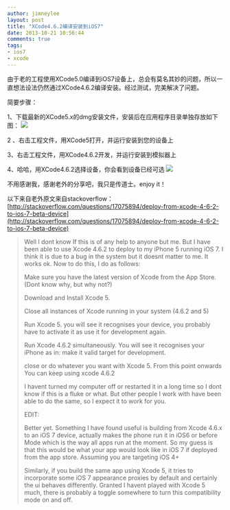 ```yaml
---
author: jimneylee
layout: post
title: "XCode4.6.2编译安装到iOS7"
date: 2013-10-21 10:56:44
comments: true
tags:
- ios7
- xcode
---
```


由于老的工程使用XCode5.0编译到iOS7设备上，总会有莫名其妙的问题，所以一直想法设法仍然通过XCode4.6.2编译安装。经过测试，完美解决了问题。

简要步骤：

1、下载最新的XCode5.x的dmg安装文件，安装后在应用程序目录单独存放如下图：
![](http://s12.sinaimg.cn/mw690/6d2b4810gx6DALTwJm31b&690)

2 、右击工程文件，用XCode5打开，并运行安装到您的设备上

3、右击工程文件，用XCode4.6.2开发，并运行安装到模拟器上

4、哈哈，用XCode4.6.2选择设备，你会看到设备已经可选
![](http://s10.sinaimg.cn/mw690/6d2b4810gx6DAMnGl7jb9&690)

不用感谢我，感谢老外的分享吧，我只是传道士。enjoy it！

以下来自老外原文来自stackoverflow：[http://stackoverflow.com/questions/17075894/deploy-from-xcode-4-6-2-to-ios-7-beta-device](http://stackoverflow.com/questions/17075894/deploy-from-xcode-4-6-2-to-ios-7-beta-device)

>Well I dont know If this is of any help to anyone but me. But I have been able to use Xcode 4.6.2 to deploy to my iPhone 5 running iOS 7. I think it is due to a bug in the system but it doesnt matter to me. It works ok. Now to do this, I do as follows:
>
>Make sure you have the latest version of Xcode from the App Store. (Dont know why, but why not?)
>
>Download and Install Xcode 5.
>
>Close all instances of Xcode running in your system (4.6.2 and 5)
>
>Run Xcode 5. you will see it recognises your device, you probably have to activate it as use it for development again.
>
>Run Xcode 4.6.2 simultaneously. You will see it recognises your iPhone as in: make it valid target for development.
>
>close or do whatever you want with Xcode 5. From this point onwards You can keep using xcode 4.6.2
>
>I havent turned my computer off or restarted it in a long time so I dont know if this is a fluke or what. But other people I work with have been able to do the same, so I expect it to work for you.
>
>EDIT:
>
>Better yet. Something I have found useful is building from Xcode 4.6.x to an iOS 7 device, actually makes the phone run it in iOS6 or before Mode which is the way all apps run at the moment. So my guess is that this would be what your app would look like in iOS 7 if deployed from the app store. Assuming you are targeting iOS 4+
>
>Similarly, if you build the same app using Xcode 5, it tries to incorporate some iOS 7 appearance proxies by default and certainly the ui behaves differently. Granted I havent played with Xcode 5 much, there is probably a toggle somewhere to turn this compatibility mode on and off.